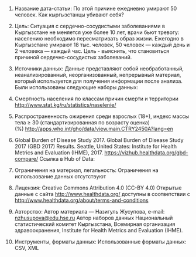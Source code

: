 1. Название дата-статьи: 
По этой причине ежедневно умирают 50 человек. Как кыргызстанцы убивают себя?

2. Цель: 
Ситуация с сердечно-сосудистыми заболеваниями в Кыргызстане не меняется уже более 10 лет, врачи бьют тревогу: населению необходимо пересматривать образ жизни. Ежегодно в Кыргызстане умирают 18 тыс. человек,  50 человек — каждый день и 2 человека — каждый час. 
Цель - выяснить, что становиться причиной сердечно-сосудистых заболеваний. 

3. Источники данных: 
Данные представляют собой необработанный, неанализированный, неорганизованный, непрерывный материал, который используется для получения информации после анализа. Были использованы следующие наборы данных:
1. Смертность населения по классам причин смерти и территории http://www.stat.kg/ru/statistics/naselenie/
2. Распространенность ожирения среди взрослых (18+), индекс массы тела ≥ 30 (стандартизированная по возрасту оценка) (%) http://apps.who.int/gho/data/view.main.CTRY2450A?lang=en
3. Global Burden of Disease Study 2017. Global Burden of Disease Study 2017 (GBD 2017) Results. Seattle, United States: Institute for Health Metrics and Evaluation (IHME), 2017. https://vizhub.healthdata.org/gbd-compare/
Ссылка в Hub of Data: 

4. Ограничения на материал, легальность:
Ограничения на использование данных отсутствуют

5. Лицензия:
Creative Commons Attribution 4.0 (CC-BY 4.0) Открытые данные с сайта http://www.healthdata.org/ доступны в соответствии с http://www.healthdata.org/about/terms-and-conditions 

6. Авторство:
Автор материала — Назигуль Жусупова, e-mail: nzhusupova@edu.hse.ru 
Автор наборов данных Национальный статистический комитет Кыргызстана, Всемирная организация здравоохранения, Institute for Health Metrics and Evaluation (IHME).

7. Инструменты, форматы данных:
Использованные форматы данных: CSV, XML

